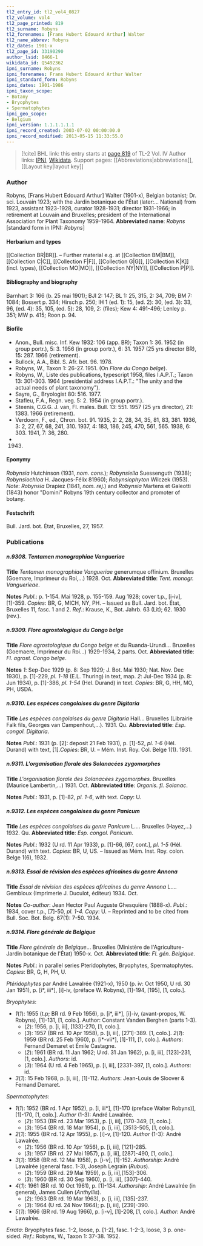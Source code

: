 ```yaml
---
tl2_entry_id: tl2_vol4_0827
tl2_volume: vol4
tl2_page_printed: 819
tl2_surname: Robyns
tl2_forenames: [Frans Hubert Edouard Arthur] Walter
tl2_name_abbrev: Robyns
tl2_dates: 1901-x
tl2_page_id: 33190290
author_lsid: 8466-1
wikidata_id: Q5492362
ipni_surname: Robyns
ipni_forenames: Frans Hubert Edouard Arthur Walter
ipni_standard_form: Robyns
ipni_dates: 1901-1986
ipni_taxon_scope: 
- Botany
- Bryophytes
- Spermatophytes
ipni_geo_scope: 
- Belgium
ipni_version: 1.1.1.1.1.1
ipni_record_created: 2003-07-02 00:00:00.0
ipni_record_modified: 2013-05-15 11:33:55.0
---
```


> [!cite] BHL link: this entry starts at [page 819](https://www.biodiversitylibrary.org/page/33190290) of TL-2 Vol. IV
> Author links: [IPNI](https://www.ipni.org/a/8466-1), [Wikidata](https://www.wikidata.org/wiki/Q5492362). Support pages: [[Abbreviations|abbreviations]], [[Layout key|layout key]]

### Author

Robyns, \[Frans Hubert Edouard Arthur\] Walter (1901-x), Belgian botanist; Dr. sci. Louvain 1923; with the Jardin botanique de l'État (later:... National) from 1923, assistant 1923-1928, curator 1928-1931; director 1931-1966; in retirement at Louvain and Bruxelles; president of the International Association for Plant Taxonomy 1959-1964. 
**Abbreviated name**: *Robyns* \[standard form in IPNI: *Robyns*\]

#### Herbarium and types

[[Collection BR|BR]]. – Further material e.g. at [[Collection BM|BM]], [[Collection C|C]], [[Collection F|F]], [[Collection G|G]], [[Collection K|K]] (incl. types), [[Collection MO|MO]], [[Collection NY|NY]], [[Collection P|P]].

#### Bibliography and biography

Barnhart 3: 166 (b. 25 mai 1901); BJI 2: 147; BL 1: 25, 315, 2: 34, 709; BM 7: 1084; Bossert p. 334; Hirsch p. 250; IH 1 (ed. 1): 15, (ed. 2): 30, (ed. 3): 33, 96, (ed. 4): 35, 105, (ed. 5): 28, 109, 2: (files); Kew 4: 491-496; Lenley p. 351; MW p. 415; Roon p. 94.

#### Biofile

- Anon., Bull. misc. Inf. Kew 1932: 106 (app. BR); Taxon 1: 36. 1952 (in group portr.), 5: 3. 1956 (in group portr.), 6: 31. 1957 (25 yrs director BR), 15: 287. 1966 (retirement).
- Bullock, A.A., Bibl. S. Afr. bot. 96. 1978.
- Robyns, W., Taxon 1: 26-27. 1951. (On *Flore du Congo belge*).
- Robyns, W., Liste des publications, typescript 1958, files I.A.P.T.; Taxon 13: 301-303. 1964 (presidential address I.A.P.T.: "The unity and the actual needs of plant taxonomy").
- Sayre, G., Bryologist 80: 516. 1977.
- Stafleu, F.A., Regn. veg. 5: 2. 1954 (in group portr.).
- Steenis, C.G.G. J. van, Fl. males. Bull. 13: 551. 1957 (25 yrs director), 21: 1383. 1966 (retirement).
- Verdoorn, F., ed., Chron. bot. 91. 1935, 2: 2, 28, 34, 35, 81, 83, 381. 1936, 3: 2, 27, 67, 68, 241, 310. 1937, 4: 183, 186, 245, 470, 561, 565. 1938, 6: 303. 1941, 7: 36, 280.
- 1943.

#### Eponymy

*Robynsia* Hutchinson (1931, *nom. cons.*); *Robynsiella* Suessenguth (1938); *Robynsiochloa* H. Jacques-Félix 81960); *Robynsiophyton* Wilczek (1953). *Note*: *Robynsia* Drapiez (1841, *nom. rej.*) and *Robynsia* Martens et Galeotti (1843) honor "Domini" Robyns 19th century collector and promoter of botany.

#### Festschrift

Bull. Jard. bot. État, Bruxelles, 27, 1957.

### Publications

##### n.9308. Tentamen monographiae Vangueriae

**Title**
*Tentamen monographiae Vangueriae* generumque offinium. Bruxelles (Goemare, Imprimeur du Roi,...) 1928. Oct.
**Abbreviated title**: *Tent. monogr. Vanguerieae*.

**Notes**
*Publ*.: p. 1-154. Mai 1928, p. 155-159. Aug 1928; cover t.p., \[i-iv\], \[1\]-359. *Copies*: BR, G, MICH, NY, PH. – Issued as Bull. Jard. bot. État, Bruxelles 11, fasc. 1 and 2.
*Ref*.: Krause, K., Bot. Jahrb. 63 (Lit); 62. 1930 (rev.).

##### n.9309. Flore agrostologique du Congo belge

**Title**
*Flore agrostologique du Congo belge* et du Ruanda-Urundi... Bruxelles (Goemaere, Imprimeur du Roi...) 1929-1934, 2 parts. Oct.
**Abbreviated title**: *Fl. agrost. Congo belge*.

**Notes**
*1*: Sep-Dec 1929 (p. 8: Sep 1929; J. Bot. Mai 1930; Nat. Nov. Dec 1930), p. \[1\]-229, *pl. 1-18* (E.L. Thuring) in text, map.
*2*: Jul-Dec 1934 (p. 8: Jun 1934), p. \[1\]-386, *pl. 1-54* (Hel. Durand) in text.
*Copies*: BR, G, HH, MO, PH, USDA.

##### n.9310. Les espèces congolaises du genre Digitaria

**Title**
*Les espèces congolaises du genre Digitaria* Hall... Bruxelles (Librairie Falk fils, Georges van Campenhout,...). 1931. Qu.
**Abbreviated title**: *Esp. congol. Digitaria*.

**Notes**
*Publ*.: 1931 (p. \[2\]: deposit 21 Feb 1931), p. \[1\]-52, *pl. 1-6* (Hél. Durand) with text, \[1\].*Copies*: BR, U. – Mém. Inst. Roy. Col. Belge 1(1). 1931.

##### n.9311. L'organisation florale des Solanacées zygomorphes

**Title**
*L'organisation florale des Solanacées zygomorphes*. Bruxelles (Maurice Lambertin,...) 1931. Oct.
**Abbreviated title**: *Organis. fl. Solanac*.

**Notes**
*Publ*.: 1931, p. \[1\]-82, *pl. 1-6*, with text. *Copy*: U.

##### n.9312. Les espèces congolaises du genre Panicum

**Title**
*Les espèces congolaises du genre Panicum* L.... Bruxelles (Hayez,...) 1932. Qu.
**Abbreviated title**: *Esp. congol. Panicum*.

**Notes**
*Publ*.: 1932 (U rd. 11 Apr 1933), p. \[1\]-66, \[67, cont.\], *pl. 1-5* (Hél. Durand) with text.
*Copies*: BR, U, US. – Issued as Mém. Inst. Roy. colon. Belge 1(6), 1932.

##### n.9313. Essai de révision des espèces africaines du genre Annona

**Title**
*Essai de révision des espèces africaines du genre Annona* L.... Gembloux (Imprimerie J. Duculot, éditeur) 1934. Oct.

**Notes**
*Co-author*: Jean Hector Paul Auguste Ghesquière (1888-x).
*Publ*.: 1934, cover t.p., \[7\]-50, *pl. 1-4. Copy*: U. – Reprinted and to be cited from Bull. Soc. Bot. Belg. 67(1): 7-50. 1934.

##### n.9314. Flore générale de Belgique

**Title**
*Flore générale de Belgique*... Bruxelles (Ministère de l'Agriculture-Jardin botanique de l'État) 1950-x. Oct.
**Abbreviated title**: *Fl. gén. Belgique*.

**Notes**
*Publ*.: in parallel series Pteridophytes, Bryophytes, Spermatophytes. *Copies*: BR, G, H, PH, U.

*Ptéridophytes* par André Lawalrée (1921-x), 1950 (p. iv: Oct 1950, U rd. 30 Jan 1951), p. \[i\*, iii\*\], \[i\]-iv, (préface W. Robyns), \[1\]-194, \[195\], \[1, colo.\].

*Bryophytes*:
- *1*(*1*): 1955 (t.p; BR rd. 9 Feb 1956), p. \[i\*, iii\*\], \[i\]-iv, (avant-propos, W. Robyns), \[1\]-131, \[1, colo.\]. Author: Constant Vanden Berghen (parts 1-3).
	- (*2*): 1956, p. \[i, iii\], \[133\]-270, \[1, colo.\].
	- (*3*): 1957 (BR rd. 10 Apr 1958), p. \[i, iii\], \[271\]-389. \[1, colo.\].
*2*(*1*): 1959 (BR rd. 25 Feb 1960), p. \[i\*-vii\*\], \[1\]-111, \[1, colo.\]. *Authors*: Fernand Demaret et Émile Castagne.
	- (*2*): 1961 (BR rd. 11 Jan 1962; U rd. 31 Jan 1962), p. \[i, iii\], \[123\]-231, \[1, colo.\]. *Authors*: id.
	- (*3*): 1964 (U rd. 4 Feb 1965), p. \[i, iii\], \[2331-397, \[1, colo.\]. *Authors*: id.
- *3*(*1*): 15 Feb 1968, p. \[i, iii\], \[1\]-112. *Authors*: Jean-Louis de Sloover & Fernand Demaret.

*Spermatophytes*:
- *1*(*1*): 1952 (BR rd. 1 Apr 1952), p. \[i, iii\*\], \[1\]-170 (preface Walter Robyns)\], \[1\]-170, \[1, colo.\]. *Author* (1-3): André Lawalrée.
	- (*2*): 1953 (BR rd. 23 Mar 1953), p. \[i, iii\], \[170-349, \[1, colo.\].
	- (*3*): 1954 (BR rd. 18 Mar 1954), p. \[i, iii\], \[3513-505, \[1, colo.\].
- *2*(*1*): 1955 (BR rd. 12 Apr 1955), p. \[i\]-v, \[1\]-120. *Author* (1-3): André Lawalrée.
	- (*2*): 1956 (BR rd. 10 Apr 1956), p. \[i, iii\], \[121\]-285.
	- (*3*): 1957 (BR rd. 27 Mai 1957), p. \[i, iii\], \[287\]-490, \[1, colo.\].
- *3*(*1*): 1958 (BR rd. 12 Mai 1958), p. \[i-v\], \[1\]-152. *Authorship*: André Lawalrée (general fasc. 1-3), Joseph Legrain (*Rubus*).
	- (*2*): 1959 (BR rd. 29 Mai 1959), p. \[i, iii\],\[153\]-306.
	- (*3*): 1960 (BR rd. 30 Sep 1960), p. \[i, iii\], \[307\]-440.
- *4*(*1*): 1961 (BR rd. 10 Oct 1961), p. \[1\]-134. *Authorship*: André Lawalrée (in general), James Cullen (*Anthyllis*).
	- (*2*): 1963 (BR rd. 19 Mar 1963), p. \[i, iii\], \[135\]-237.
	- (*3*): 1964 (U rd. 24 Nov 1964); p. \[i, iii\], \[239\]-390.
- *5*(*1*): 1966 (BR rd. 19 Aug 1966), p. \[i-v\], \[1\]-208, \[1, colo.\]. *Author*: André Lawalrée.

*Errata*: Bryophytes fasc. 1-2, loose, p. \[1-2\], fasc. 1-2-3, loose, 3 p. one-sided.
*Ref*.: Robyns, W., Taxon 1: 37-38. 1952.


